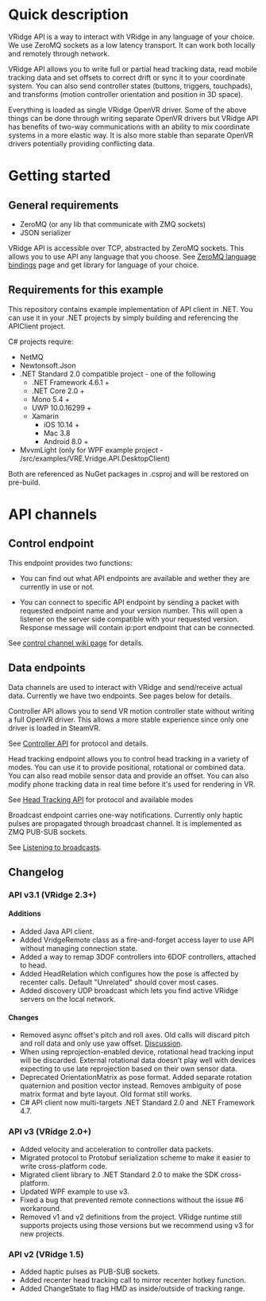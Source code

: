 # Quick description

VRidge API is a way to interact with VRidge in any language of your choice. We use ZeroMQ sockets as a low latency transport. It can work both locally and remotely through network. 

VRidge API allows you to write full or partial head tracking data, read mobile tracking data and set offsets to correct drift or sync it to your coordinate system. You can also send controller states (buttons, triggers, touchpads), and transforms (motion controller orientation and position in 3D space). 

Everything is loaded as single VRidge OpenVR driver. Some of the above things can be done through writing separate OpenVR drivers but VRidge API has benefits of two-way communications with an ability to mix coordinate systems in a more elastic way. It is also more stable than separate OpenVR drivers potentially providing conflicting data.

# Getting started

## General requirements 
* ZeroMQ (or any lib that communicate with ZMQ sockets)
* JSON serializer

VRidge API is accessible over TCP, abstracted by ZeroMQ sockets. This allows you to use API any language that you choose. See [ZeroMQ language bindings](http://zeromq.org/bindings:_start) page and get library for language of your choice.

## Requirements for this example

This repository contains example implementation of API client in .NET. You can use it in your .NET projects by simply building and referencing the APIClient project.

C# projects require:

* NetMQ
* Newtonsoft.Json
* .NET Standard 2.0 compatible project - one of the following
    * .NET Framework 4.6.1 +
    * .NET Core 2.0 +
    * Mono 5.4 +
    * UWP 10.0.16299 +
    * Xamarin
        * iOS 10.14 +
        * Mac 3.8 
        * Android 8.0 +
* MvvmLight (only for WPF example project - /src/examples/VRE.Vridge.API.DesktopClient)

Both are referenced as NuGet packages in .csproj and will be restored on pre-build.

# API channels

## Control endpoint

This endpoint provides two functions:

- You can find out what API endpoints are available and wether they are currently in use or not.

- You can connect to specific API endpoint by sending a packet with requested endpoint name and your version number. This will open a listener on the server side compatible with your requested version. Response message will contain ip:port endpoint that can be connected. 

See [control channel wiki page](https://github.com/RiftCat/vridge-api/wiki/Control-channel) for details. 

## Data endpoints

Data channels are used to interact with VRidge and send/receive actual data. Currently we have two endpoints. See pages below for details.

Controller API allows you to send VR motion controller state without writing a full OpenVR driver. This allows a more stable experience since only one driver is loaded in SteamVR. 

See [Controller API](https://github.com/RiftCat/vridge-api/wiki/Controller-API) for protocol and details.

Head tracking endpoint allows you to control head tracking in a variety of modes. You can use it to provide positional, rotational or combined data. You can also read mobile sensor data and provide an offset. You can also modify phone tracking data in real time before it's used for rendering in VR. 

See [Head Tracking API](https://github.com/RiftCat/vridge-api/wiki/Head-Tracking-API) for protocol and available modes

Broadcast endpoint carries one-way notifications. Currently only haptic pulses are propagated through broadcast channel. It is implemented as ZMQ PUB-SUB sockets.

See [Listening to broadcasts](https://github.com/RiftCat/vridge-api/wiki/Listening-to-haptic-feedback).

## Changelog

### API v3.1 (VRidge 2.3+)

#### Additions
* Added Java API client.
* Added VridgeRemote class as a fire-and-forget access layer to use API without managing connection state.
* Added a way to remap 3DOF controllers into 6DOF controllers, attached to head.
* Added HeadRelation which configures how the pose is affected by recenter calls. Default "Unrelated" should cover most cases.
* Added discovery UDP broadcast which lets you find active VRidge servers on the local network.


#### Changes

* Removed async offset's pitch and roll axes. Old calls will discard pitch and roll data and only use yaw offset. [Discussion](https://github.com/RiftCat/vridge-api/issues/15). 
* When using reprojection-enabled device, rotational head tracking input will be discarded. External rotational data doesn't play well with devices expecting to use late reprojection based on their own sensor data.
* Deprecated OrientationMatrix as pose format. Added separate rotation quaternion and position vector instead. Removes ambiguity of pose matrix format and byte layout. Old format still works.
* C# API client now multi-targets .NET Standard 2.0 and .NET Framework 4.7.






### API v3 (VRidge 2.0+)
* Added velocity and acceleration to controller data packets.
* Migrated protocol to Protobuf serialization scheme to make it easier to write cross-platform code.
* Migrated client library to .NET Standard 2.0 to make the SDK cross-platform.
* Updated WPF example to use v3.
* Fixed a bug that prevented remote connections without the issue #6 workaround.
* Removed v1 and v2 definitions from the project. VRidge runtime still supports projects using those versions but we recommend using v3 for new projects.

### API v2 (VRidge 1.5)

* Added haptic pulses as PUB-SUB sockets.
* Added recenter head tracking call to mirror recenter hotkey function.
* Added ChangeState to flag HMD as inside/outside of tracking range.
